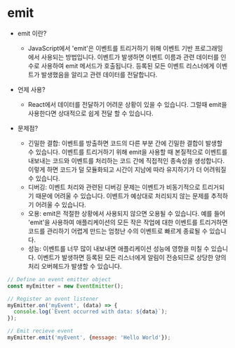 # emit

- emit 이란?

  - JavaScript에서 'emit'은 이벤트를 트리거하기 위해 이벤트 기반 프로그래밍에서 사용되는 방법입니다. 이벤트가 발생하면 이벤트 이름과 관련 데이터를 인수로 사용하여 emit 메서드가 호출됩니다. 등록된 모든 이벤트 리스너에게 이벤트가 발생했음을 알리고 관련 데이터를 전달합니다.

- 언제 사용?
  - React에서 데이터를 전달하기 어려운 상황이 있을 수 있습니다. 그럴때 emit을 사용한다면 상대적으로 쉽게 전달 할 수 있습니다.
- 문제점?
  - 긴밀한 결합: 이벤트를 방출하면 코드의 다른 부분 간에 긴밀한 결합이 발생할 수 있습니다. 이벤트를 트리거하기 위해 emit을 사용할 때 본질적으로 이벤트를 내보내는 코드와 이벤트를 처리하는 코드 간에 직접적인 종속성을 생성합니다. 이렇게 하면 코드가 덜 모듈화되고 시간이 지남에 따라 유지하기가 더 어려워질 수 있습니다.
  - 디버깅: 이벤트 처리와 관련된 디버깅 문제는 이벤트가 비동기적으로 트리거되기 때문에 어려울 수 있습니다. 이벤트가 예상대로 처리되지 않는 문제를 추적하기 어려울 수 있습니다.
  - 오용: emit은 적절한 상황에서 사용되지 않으면 오용될 수 있습니다. 예를 들어 'emit'을 사용하여 애플리케이션의 모든 작은 작업에 대한 이벤트를 트리거하면 코드를 관리하기 어렵게 만드는 엄청난 수의 이벤트로 빠르게 종료될 수 있습니다.
  - 성능: 이벤트를 너무 많이 내보내면 애플리케이션 성능에 영향을 미칠 수 있습니다. 이벤트가 발생하면 등록된 모든 리스너에게 알림이 전송되므로 상당한 양의 처리 오버헤드가 발생할 수 있습니다.

```javascript
// Define an event emitter object
const myEmitter = new EventEmitter();

// Register an event listener
myEmitter.on('myEvent', (data) => {
  console.log(`Event occurred with data: ${data}`);
});

// Emit recieve event
myEmitter.emit('myEvent', {message: 'Hello World'});
```

